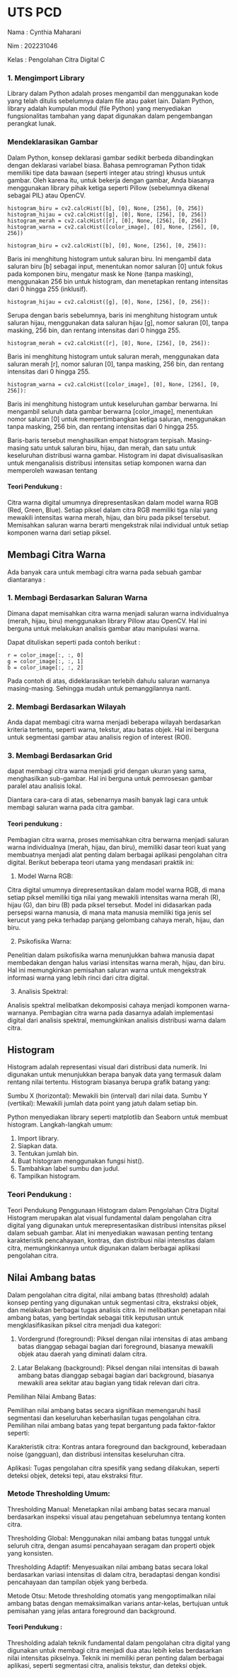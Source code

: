 # UTS PCD

Nama  : Cynthia Maharani

Nim   : 202231046

Kelas : Pengolahan Citra Digital C

### 1. Mengimport Library

Library dalam Python adalah proses mengambil dan menggunakan kode yang telah ditulis sebelumnya dalam file atau paket lain. Dalam Python, library adalah kumpulan modul (file Python) yang menyediakan fungsionalitas tambahan yang dapat digunakan dalam pengembangan perangkat lunak.

### Mendeklarasikan Gambar

Dalam Python, konsep deklarasi gambar sedikit berbeda dibandingkan dengan deklarasi variabel biasa. Bahasa pemrograman Python tidak memiliki tipe data bawaan (seperti integer atau string) khusus untuk gambar. Oleh karena itu, untuk bekerja dengan gambar, Anda biasanya menggunakan library pihak ketiga seperti Pillow (sebelumnya dikenal sebagai PIL) atau OpenCV.

    histogram_biru = cv2.calcHist([b], [0], None, [256], [0, 256])
    histogram_hijau = cv2.calcHist([g], [0], None, [256], [0, 256])
    histogram_merah = cv2.calcHist([r], [0], None, [256], [0, 256])
    histogram_warna = cv2.calcHist([color_image], [0], None, [256], [0, 256])

    histogram_biru = cv2.calcHist([b], [0], None, [256], [0, 256]):

Baris ini menghitung histogram untuk saluran biru. Ini mengambil data saluran biru [b] sebagai input, menentukan nomor saluran [0] untuk fokus pada komponen biru, mengatur mask ke None (tanpa masking), menggunakan 256 bin untuk histogram, dan menetapkan rentang intensitas dari 0 hingga 255 (inklusif).

    histogram_hijau = cv2.calcHist([g], [0], None, [256], [0, 256]):

Serupa dengan baris sebelumnya, baris ini menghitung histogram untuk saluran hijau, menggunakan data saluran hijau [g], nomor saluran [0], tanpa masking, 256 bin, dan rentang intensitas dari 0 hingga 255.

    histogram_merah = cv2.calcHist([r], [0], None, [256], [0, 256]):

Baris ini menghitung histogram untuk saluran merah, menggunakan data saluran merah [r], nomor saluran [0], tanpa masking, 256 bin, dan rentang intensitas dari 0 hingga 255.

    histogram_warna = cv2.calcHist([color_image], [0], None, [256], [0, 256]):

Baris ini menghitung histogram untuk keseluruhan gambar berwarna. Ini mengambil seluruh data gambar berwarna [color_image], menentukan nomor saluran [0] untuk mempertimbangkan ketiga saluran, menggunakan tanpa masking, 256 bin, dan rentang intensitas dari 0 hingga 255.

Baris-baris tersebut menghasilkan empat histogram terpisah. Masing-masing satu untuk saluran biru, hijau, dan merah, dan satu untuk keseluruhan distribusi warna gambar. Histogram ini dapat divisualisasikan untuk menganalisis distribusi intensitas setiap komponen warna dan memperoleh wawasan tentang 

#### Teori Pendukung :

Citra warna digital umumnya direpresentasikan dalam model warna RGB (Red, Green, Blue). Setiap piksel dalam citra RGB memiliki tiga nilai yang mewakili intensitas warna merah, hijau, dan biru pada piksel tersebut. Memisahkan saluran warna berarti mengekstrak nilai individual untuk setiap komponen warna dari setiap piksel.

## Membagi Citra Warna

Ada banyak cara untuk membagi citra warna pada sebuah gambar diantaranya :

### 1. Membagi Berdasarkan Saluran Warna

Dimana dapat memisahkan citra warna menjadi saluran warna individualnya (merah, hijau, biru) menggunakan library Pillow atau OpenCV. Hal ini berguna untuk melakukan analisis gambar atau manipulasi warna. 

Dapat dituliskan seperti pada contoh berikut :

    r = color_image[:, :, 0]
    g = color_image[:, :, 1]
    b = color_image[:, :, 2]

Pada contoh di atas, dideklarasikan terlebih dahulu saluran warnanya masing-masing. Sehingga mudah untuk pemanggilannya nanti.

### 2. Membagi Berdasarkan Wilayah

Anda dapat membagi citra warna menjadi beberapa wilayah berdasarkan kriteria tertentu, seperti warna, tekstur, atau batas objek. Hal ini berguna untuk segmentasi gambar atau analisis region of interest (ROI).

### 3. Membagi Berdasarkan Grid

dapat membagi citra warna menjadi grid dengan ukuran yang sama, menghasilkan sub-gambar. Hal ini berguna untuk pemrosesan gambar paralel atau analisis lokal.

Diantara cara-cara di atas, sebenarnya masih banyak lagi cara untuk membagi saluran warna pada citra gambar.

#### Teori pendukung :

Pembagian citra warna, proses memisahkan citra berwarna menjadi saluran warna individualnya (merah, hijau, dan biru), memiliki dasar teori kuat yang membuatnya menjadi alat penting dalam berbagai aplikasi pengolahan citra digital. Berikut beberapa teori utama yang mendasari praktik ini:

1. Model Warna RGB:

Citra digital umumnya direpresentasikan dalam model warna RGB, di mana setiap piksel memiliki tiga nilai yang mewakili intensitas warna merah (R), hijau (G), dan biru (B) pada piksel tersebut. Model ini didasarkan pada persepsi warna manusia, di mana mata manusia memiliki tiga jenis sel kerucut yang peka terhadap panjang gelombang cahaya merah, hijau, dan biru.

2. Psikofisika Warna:

Penelitian dalam psikofisika warna menunjukkan bahwa manusia dapat membedakan dengan halus variasi intensitas warna merah, hijau, dan biru. Hal ini memungkinkan pemisahan saluran warna untuk mengekstrak informasi warna yang lebih rinci dari citra digital.

3. Analisis Spektral:

Analisis spektral melibatkan dekomposisi cahaya menjadi komponen warna-warnanya. Pembagian citra warna pada dasarnya adalah implementasi digital dari analisis spektral, memungkinkan analisis distribusi warna dalam citra.

## Histogram

Histogram adalah representasi visual dari distribusi data numerik. Ini digunakan untuk menunjukkan berapa banyak data yang termasuk dalam rentang nilai tertentu. Histogram biasanya berupa grafik batang yang:

Sumbu X (horizontal): Mewakili bin (interval) dari nilai data.
Sumbu Y (vertikal): Mewakili jumlah data point yang jatuh dalam setiap bin.
 
Python menyediakan library seperti matplotlib dan Seaborn untuk membuat histogram. Langkah-langkah umum:

1. Import library.
2. Siapkan data.
3. Tentukan jumlah bin.
4. Buat histogram menggunakan fungsi hist().
5. Tambahkan label sumbu dan judul.
6. Tampilkan histogram.

### Teori Pendukung :

Teori Pendukung Penggunaan Histogram dalam Pengolahan Citra Digital
Histogram merupakan alat visual fundamental dalam pengolahan citra digital yang digunakan untuk merepresentasikan distribusi intensitas piksel dalam sebuah gambar. Alat ini menyediakan wawasan penting tentang karakteristik pencahayaan, kontras, dan distribusi nilai intensitas dalam citra, memungkinkannya untuk digunakan dalam berbagai aplikasi pengolahan citra.

## Nilai Ambang batas

Dalam pengolahan citra digital, nilai ambang batas (threshold) adalah konsep penting yang digunakan untuk segmentasi citra, ekstraksi objek, dan melakukan berbagai tugas analisis citra. Ini melibatkan penetapan nilai ambang batas, yang bertindak sebagai titik keputusan untuk mengklasifikasikan piksel citra menjadi dua kategori:

1. Vordergrund (foreground): Piksel dengan nilai intensitas di atas ambang batas dianggap sebagai bagian dari foreground, biasanya mewakili objek atau daerah yang diminati dalam citra.

2. Latar Belakang (background): Piksel dengan nilai intensitas di bawah ambang batas dianggap sebagai bagian dari background, biasanya mewakili area sekitar atau bagian yang tidak relevan dari citra.

Pemilihan Nilai Ambang Batas:

Pemilihan nilai ambang batas secara signifikan memengaruhi hasil segmentasi dan keseluruhan keberhasilan tugas pengolahan citra. Pemilihan nilai ambang batas yang tepat bergantung pada faktor-faktor seperti:

Karakteristik citra: Kontras antara foreground dan background, keberadaan noise (gangguan), dan distribusi intensitas keseluruhan citra.

Aplikasi: Tugas pengolahan citra spesifik yang sedang dilakukan, seperti deteksi objek, deteksi tepi, atau ekstraksi fitur.

### Metode Thresholding Umum:

Thresholding Manual: Menetapkan nilai ambang batas secara manual berdasarkan inspeksi visual atau pengetahuan sebelumnya tentang konten citra.

Thresholding Global: Menggunakan nilai ambang batas tunggal untuk seluruh citra, dengan asumsi pencahayaan seragam dan properti objek yang konsisten.

Thresholding Adaptif: Menyesuaikan nilai ambang batas secara lokal berdasarkan variasi intensitas di dalam citra, beradaptasi dengan kondisi pencahayaan dan tampilan objek yang berbeda.

Metode Otsu: Metode thresholding otomatis yang mengoptimalkan nilai ambang batas dengan memaksimalkan varians antar-kelas, bertujuan untuk pemisahan yang jelas antara foreground dan background.

#### Teori Pendukung :

Thresholding adalah teknik fundamental dalam pengolahan citra digital yang digunakan untuk membagi citra menjadi dua atau lebih kelas berdasarkan nilai intensitas pikselnya. Teknik ini memiliki peran penting dalam berbagai aplikasi, seperti segmentasi citra, analisis tekstur, dan deteksi objek.

